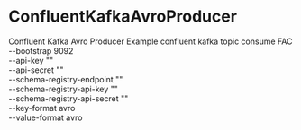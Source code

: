 # ConfluentKafkaAvroProducer
Confluent Kafka Avro Producer Example
confluent kafka topic consume FAC \
  --bootstrap 9092 \
  --api-key "" \
  --api-secret "" \
  --schema-registry-endpoint "" \
  --schema-registry-api-key "" \
  --schema-registry-api-secret "" \
  --key-format avro \
  --value-format avro
